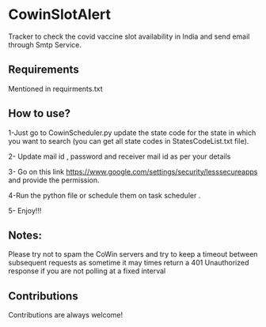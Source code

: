 # CowinSlotAlert


Tracker to check the covid vaccine slot availability in India and send email through Smtp Service.


## Requirements

Mentioned in requirments.txt

## How to use?

1-Just go to  CowinScheduler.py update the state code for the state in which you want to search (you can get all state codes in StatesCodeList.txt file).

2- Update mail id , password and receiver mail id as per your details

3- Go on this link https://www.google.com/settings/security/lesssecureapps and provide the permission.

4-Run the python file or schedule them on task scheduler .

5- Enjoy!!!


## Notes:

Please try not to spam the CoWin servers and try to keep a timeout between subsequent requests as sometime it  may times return a 401 Unauthorized response if you are not polling at a fixed interval

## Contributions

Contributions are always welcome!

